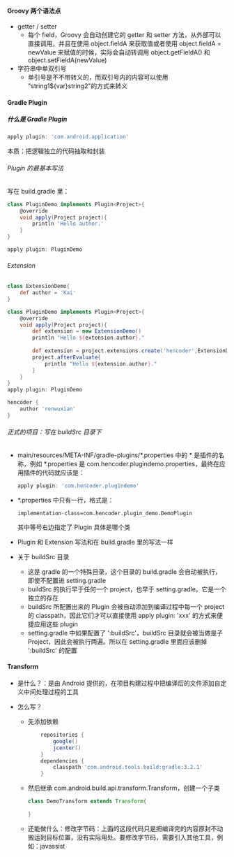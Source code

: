 #### Groovy 两个语法点

- getter / setter
  - 每个 field，Groovy 会自动创建它的 getter 和 setter 方法，从外部可以直接调用，并且在使用 object.fieldA 来获取值或者使用 object.fieldA = newValue 来赋值的时候，实际会自动转调用 object.getFieldA() 和 object.setFieldA(newValue)
- 字符串中单双引号
  - 单引号是不不带转义的，而双引号内的内容可以使用 "string1${var}string2"的方式来转义

#### Gradle Plugin

##### 什么是 Gradle Plugin

```groovy
apply plugin: 'com.android.application'
```

本质：把逻辑独立的代码抽取和封装

###### Plugin 的最基本写法

写在 build.gradle 里：

```groovy
class PluginDemo implements Plugin<Project>{
	@override
	void apply(Project project){
		println 'Hello author.'
	}
}

apply plugin: PluginDemo
```

###### Extension

```groovy
class ExtensionDemo{
    def author = 'Kai'
}

class PluginDemo implements Plugin<Project>{
	@override
	void apply(Project project){
        def extension = new ExtensionDemo()
        println "Hello ${extension.author}."
        
		def extension = project.extensions.create('hencoder',ExtensionDemo)
        project.afterEvaluate{
            println "Hello ${extension.author}."
        }
	}
}
apply plugin: PluginDemo

hencoder {
    author 'renwuxian'
}
```

###### 正式的项目：写在 buildSrc 目录下

- main/resources/META-INF/gradle-plugins/*.properties 中的 * 是插件的名称，例如 *.properties 是 com.hencoder.plugindemo.properties，最终在应用插件的代码就应该是：

  ```groovy
  apply plugin: 'com.hencoder.plugindemo'
  ```

- *.properties 中只有一行，格式是：

  ```
  implementation-class=com.hencoder.plugin_demo.DemoPlugin
  ```

  其中等号右边指定了 Plugin 具体是哪个类

- Plugin 和 Extension 写法和在 build.gradle 里的写法一样

- 关于 buildSrc 目录

  - 这是 gradle 的一个特殊目录，这个目录的 build.gradle 会自动被执行，即使不配置进 setting.gradle
  - buildSrc 的执行早于任何一个 project，也早于 setting.gradle。它是一个独立的存在
  - buildSrc 所配置出来的 Plugin 会被自动添加到编译过程中每一个 project 的 classpath，因此它们才可以直接使用 apply plugin: 'xxx' 的方式来便捷应用这些 plugin
  - setting.gradle 中如果配置了 ':buildSrc'，buildSrc 目录就会被当做是子 Project，因此会被执行两遍。所以在 setting.gradle 里面应该删掉 ':buildSrc' 的配置

#### Transform

- 是什么？：是由 Android 提供的，在项目构建过程中把编译后的文件添加自定义中间处理过程的工具

- 怎么写？

  - 先添加依赖

    ```groovy
        repositories {
            google()
            jcenter()
        }
        dependencies {
            classpath 'com.android.tools.build:gradle:3.2.1'
        }
    ```

  - 然后继承 com.android.build.api.transform.Transform，创建一个子类

    ```groovy
    class DemoTransform extends Transform{
        
    }
    ```

  - 还能做什么：修改字节码：上面的这段代码只是把编译完的内容原封不动搬运到目标位置，没有实际用处。要修改字节码，需要引入其他工具，例如：javassist